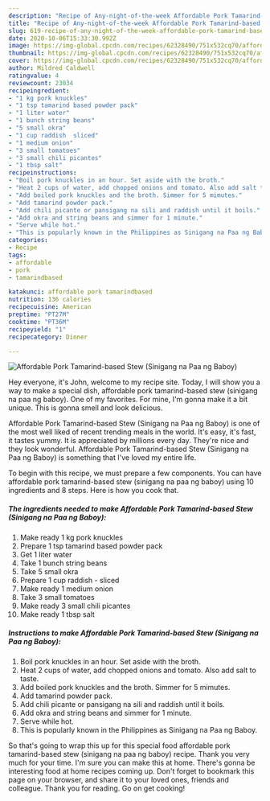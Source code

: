 ```yaml
---
description: "Recipe of Any-night-of-the-week Affordable Pork Tamarind-based Stew (Sinigang na Paa ng Baboy)"
title: "Recipe of Any-night-of-the-week Affordable Pork Tamarind-based Stew (Sinigang na Paa ng Baboy)"
slug: 619-recipe-of-any-night-of-the-week-affordable-pork-tamarind-based-stew-sinigang-na-paa-ng-baboy
date: 2020-10-06T15:33:30.992Z
image: https://img-global.cpcdn.com/recipes/62328490/751x532cq70/affordable-pork-tamarind-based-stew-sinigang-na-paa-ng-baboy-recipe-main-photo.jpg
thumbnail: https://img-global.cpcdn.com/recipes/62328490/751x532cq70/affordable-pork-tamarind-based-stew-sinigang-na-paa-ng-baboy-recipe-main-photo.jpg
cover: https://img-global.cpcdn.com/recipes/62328490/751x532cq70/affordable-pork-tamarind-based-stew-sinigang-na-paa-ng-baboy-recipe-main-photo.jpg
author: Mildred Caldwell
ratingvalue: 4
reviewcount: 23034
recipeingredient:
- "1 kg pork knuckles"
- "1 tsp tamarind based powder pack"
- "1 liter water"
- "1 bunch string beans"
- "5 small okra"
- "1 cup raddish  sliced"
- "1 medium onion"
- "3 small tomatoes"
- "3 small chili picantes"
- "1 tbsp salt"
recipeinstructions:
- "Boil pork knuckles in an hour. Set aside with the broth."
- "Heat 2 cups of water, add chopped onions and tomato. Also add salt to taste."
- "Add boiled pork knuckles and the broth. Simmer for 5 mimutes."
- "Add tamarind powder pack."
- "Add chili picante or pansigang na sili and raddish until it boils."
- "Add okra and string beans and simmer for 1 minute."
- "Serve while hot."
- "This is popularly known in the Philippines as Sinigang na Paa ng Baboy."
categories:
- Recipe
tags:
- affordable
- pork
- tamarindbased

katakunci: affordable pork tamarindbased 
nutrition: 136 calories
recipecuisine: American
preptime: "PT27M"
cooktime: "PT36M"
recipeyield: "1"
recipecategory: Dinner

---
```



![Affordable Pork Tamarind-based Stew (Sinigang na Paa ng Baboy)](https://img-global.cpcdn.com/recipes/62328490/751x532cq70/affordable-pork-tamarind-based-stew-sinigang-na-paa-ng-baboy-recipe-main-photo.jpg)

Hey everyone, it's John, welcome to my recipe site. Today, I will show you a way to make a special dish, affordable pork tamarind-based stew (sinigang na paa ng baboy). One of my favorites. For mine, I'm gonna make it a bit unique. This is gonna smell and look delicious.



Affordable Pork Tamarind-based Stew (Sinigang na Paa ng Baboy) is one of the most well liked of recent trending meals in the world. It's easy, it's fast, it tastes yummy. It is appreciated by millions every day. They're nice and they look wonderful. Affordable Pork Tamarind-based Stew (Sinigang na Paa ng Baboy) is something that I've loved my entire life.


To begin with this recipe, we must prepare a few components. You can have affordable pork tamarind-based stew (sinigang na paa ng baboy) using 10 ingredients and 8 steps. Here is how you cook that.

<!--inarticleads1-->

##### The ingredients needed to make Affordable Pork Tamarind-based Stew (Sinigang na Paa ng Baboy):

1. Make ready 1 kg pork knuckles
1. Prepare 1 tsp tamarind based powder pack
1. Get 1 liter water
1. Take 1 bunch string beans
1. Take 5 small okra
1. Prepare 1 cup raddish - sliced
1. Make ready 1 medium onion
1. Take 3 small tomatoes
1. Make ready 3 small chili picantes
1. Make ready 1 tbsp salt




<!--inarticleads2-->

##### Instructions to make Affordable Pork Tamarind-based Stew (Sinigang na Paa ng Baboy):

1. Boil pork knuckles in an hour. Set aside with the broth.
1. Heat 2 cups of water, add chopped onions and tomato. Also add salt to taste.
1. Add boiled pork knuckles and the broth. Simmer for 5 mimutes.
1. Add tamarind powder pack.
1. Add chili picante or pansigang na sili and raddish until it boils.
1. Add okra and string beans and simmer for 1 minute.
1. Serve while hot.
1. This is popularly known in the Philippines as Sinigang na Paa ng Baboy.




So that's going to wrap this up for this special food affordable pork tamarind-based stew (sinigang na paa ng baboy) recipe. Thank you very much for your time. I'm sure you can make this at home. There's gonna be interesting food at home recipes coming up. Don't forget to bookmark this page on your browser, and share it to your loved ones, friends and colleague. Thank you for reading. Go on get cooking!
